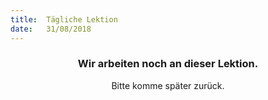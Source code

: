 ```yaml
---
title:  Tägliche Lektion
date:   31/08/2018
---
```


### <center>Wir arbeiten noch an dieser Lektion.</center>
<center>Bitte komme später zurück.</center>